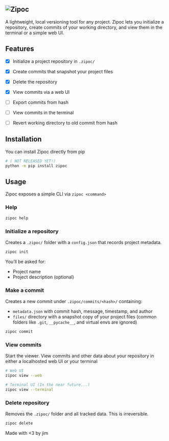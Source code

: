 ![Zipoc](https://hc-cdn.hel1.your-objectstorage.com/s/v3/6ca7924b99b512fc579ecaae572ba10a21175361_image.png)
---
A lightweight, local versioning tool for any project. Zipoc lets you initialize a repository, create commits of your working directory, and view them in the terminal or a simple web UI.

## Features

- [x] Initialize a project repository in `.zipoc/`
- [x] Create commits that snapshot your project files
- [x] Delete the repository
- [x] View commits via a web UI
- [ ] Export commits from hash
- [ ] View commits in the terminal
- [ ] Revert working directory to old commit from hash


## Installation

You can install Zipoc directly from pip


```bash
# ( NOT RELEASED YET!)
python -m pip install zipoc
```


## Usage

Zipoc exposes a simple CLI via `zipoc <command>`

### Help

```bash
zipoc help
```

### Initialize a repository

Creates a `.zipoc/` folder with a `config.json` that records project metadata.

```bash
zipoc init
```

You’ll be asked for:

- Project name
- Project description (optional)


### Make a commit

Creates a new commit under `.zipoc/commits/<hash>/` containing:

- `metadata.json` with commit hash, message, timestamp, and author
- `files/` directory with a snapshot copy of your project files (common folders like `.git`, `__pycache__`, and virtual envs are ignored)

```bash
zipoc commit
```
### View commits

Start the viewer. View commits and other data about your repository in either a localhosted web UI or your terminal

```bash
# Web UI
zipoc view --web

# Terminal UI (In the near future...)
zipoc view --terminal
```

### Delete repository

Removes the `.zipoc/` folder and all tracked data. This is irreversible.

```bash
zipoc delete
```

Made with <3 by jim